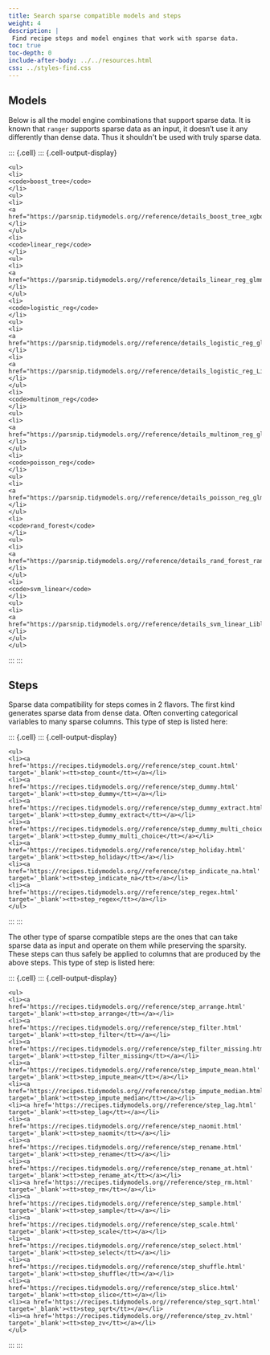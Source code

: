```yaml
---
title: Search sparse compatible models and steps
weight: 4
description: | 
 Find recipe steps and model engines that work with sparse data.
toc: true
toc-depth: 0
include-after-body: ../../resources.html
css: ../styles-find.css
---
```







## Models

Below is all the model engine combinations that support sparse data. It is known that `ranger` supports sparse data as an input, it doesn’t use it any differently than dense data. Thus it shouldn't be used with truly sparse data.



::: {.cell}
::: {.cell-output-display}


```{=html}
<ul>
<li>
<code>boost_tree</code>
</li>
<ul>
<li>
<a href="https://parsnip.tidymodels.org//reference/details_boost_tree_xgboost.html">xgboost</a>
</li>
</ul>
<li>
<code>linear_reg</code>
</li>
<ul>
<li>
<a href="https://parsnip.tidymodels.org//reference/details_linear_reg_glmnet.html">glmnet</a>
</li>
</ul>
<li>
<code>logistic_reg</code>
</li>
<ul>
<li>
<a href="https://parsnip.tidymodels.org//reference/details_logistic_reg_glmnet.html">glmnet</a>
</li>
<li>
<a href="https://parsnip.tidymodels.org//reference/details_logistic_reg_LiblineaR.html">LiblineaR</a>
</li>
</ul>
<li>
<code>multinom_reg</code>
</li>
<ul>
<li>
<a href="https://parsnip.tidymodels.org//reference/details_multinom_reg_glmnet.html">glmnet</a>
</li>
</ul>
<li>
<code>poisson_reg</code>
</li>
<ul>
<li>
<a href="https://parsnip.tidymodels.org//reference/details_poisson_reg_glmnet.html">glmnet</a>
</li>
</ul>
<li>
<code>rand_forest</code>
</li>
<ul>
<li>
<a href="https://parsnip.tidymodels.org//reference/details_rand_forest_ranger.html">ranger</a>
</li>
</ul>
<li>
<code>svm_linear</code>
</li>
<ul>
<li>
<a href="https://parsnip.tidymodels.org//reference/details_svm_linear_LiblineaR.html">LiblineaR</a>
</li>
</ul>
</ul>
```


:::
:::



## Steps

Sparse data compatibility for steps comes in 2 flavors. The first kind generates sparse data from dense data. Often converting categorical variables to many sparse columns. This type of step is listed here:



::: {.cell}
::: {.cell-output-display}


```{=html}
<ul>
<li><a href='https://recipes.tidymodels.org//reference/step_count.html' target='_blank'><tt>step_count</tt></a></li>
<li><a href='https://recipes.tidymodels.org//reference/step_dummy.html' target='_blank'><tt>step_dummy</tt></a></li>
<li><a href='https://recipes.tidymodels.org//reference/step_dummy_extract.html' target='_blank'><tt>step_dummy_extract</tt></a></li>
<li><a href='https://recipes.tidymodels.org//reference/step_dummy_multi_choice.html' target='_blank'><tt>step_dummy_multi_choice</tt></a></li>
<li><a href='https://recipes.tidymodels.org//reference/step_holiday.html' target='_blank'><tt>step_holiday</tt></a></li>
<li><a href='https://recipes.tidymodels.org//reference/step_indicate_na.html' target='_blank'><tt>step_indicate_na</tt></a></li>
<li><a href='https://recipes.tidymodels.org//reference/step_regex.html' target='_blank'><tt>step_regex</tt></a></li>
</ul>
```


:::
:::



The other type of sparse compatible steps are the ones that can take sparse data as input and operate on them while preserving the sparsity. These steps can thus safely be applied to columns that are produced by the above steps. This type of step is listed here:



::: {.cell}
::: {.cell-output-display}


```{=html}
<ul>
<li><a href='https://recipes.tidymodels.org//reference/step_arrange.html' target='_blank'><tt>step_arrange</tt></a></li>
<li><a href='https://recipes.tidymodels.org//reference/step_filter.html' target='_blank'><tt>step_filter</tt></a></li>
<li><a href='https://recipes.tidymodels.org//reference/step_filter_missing.html' target='_blank'><tt>step_filter_missing</tt></a></li>
<li><a href='https://recipes.tidymodels.org//reference/step_impute_mean.html' target='_blank'><tt>step_impute_mean</tt></a></li>
<li><a href='https://recipes.tidymodels.org//reference/step_impute_median.html' target='_blank'><tt>step_impute_median</tt></a></li>
<li><a href='https://recipes.tidymodels.org//reference/step_lag.html' target='_blank'><tt>step_lag</tt></a></li>
<li><a href='https://recipes.tidymodels.org//reference/step_naomit.html' target='_blank'><tt>step_naomit</tt></a></li>
<li><a href='https://recipes.tidymodels.org//reference/step_rename.html' target='_blank'><tt>step_rename</tt></a></li>
<li><a href='https://recipes.tidymodels.org//reference/step_rename_at.html' target='_blank'><tt>step_rename_at</tt></a></li>
<li><a href='https://recipes.tidymodels.org//reference/step_rm.html' target='_blank'><tt>step_rm</tt></a></li>
<li><a href='https://recipes.tidymodels.org//reference/step_sample.html' target='_blank'><tt>step_sample</tt></a></li>
<li><a href='https://recipes.tidymodels.org//reference/step_scale.html' target='_blank'><tt>step_scale</tt></a></li>
<li><a href='https://recipes.tidymodels.org//reference/step_select.html' target='_blank'><tt>step_select</tt></a></li>
<li><a href='https://recipes.tidymodels.org//reference/step_shuffle.html' target='_blank'><tt>step_shuffle</tt></a></li>
<li><a href='https://recipes.tidymodels.org//reference/step_slice.html' target='_blank'><tt>step_slice</tt></a></li>
<li><a href='https://recipes.tidymodels.org//reference/step_sqrt.html' target='_blank'><tt>step_sqrt</tt></a></li>
<li><a href='https://recipes.tidymodels.org//reference/step_zv.html' target='_blank'><tt>step_zv</tt></a></li>
</ul>
```


:::
:::
